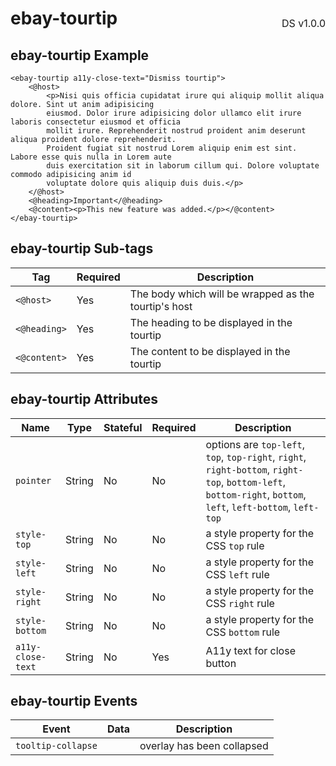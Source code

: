 <h1 style='display: flex; justify-content: space-between; align-items: center;'>
    <span>
        ebay-tourtip
    </span>
    <span style='font-weight: normal; font-size: medium; margin-bottom: -15px;'>
        DS v1.0.0
    </span>
</h1>

## ebay-tourtip Example

```marko
<ebay-tourtip a11y-close-text="Dismiss tourtip">
    <@host>
        <p>Nisi quis officia cupidatat irure qui aliquip mollit aliqua dolore. Sint ut anim adipisicing
        eiusmod. Dolor irure adipisicing dolor ullamco elit irure laboris consectetur eiusmod et officia
        mollit irure. Reprehenderit nostrud proident anim deserunt aliqua proident dolore reprehenderit.
        Proident fugiat sit nostrud Lorem aliquip enim est sint. Labore esse quis nulla in Lorem aute
        duis exercitation sit in laborum cillum qui. Dolore voluptate commodo adipisicing anim id
        voluptate dolore quis aliquip duis duis.</p>
    </@host>
    <@heading>Important</@heading>
    <@content><p>This new feature was added.</p></@content>
</ebay-tourtip>
```

## ebay-tourtip Sub-tags

Tag | Required | Description
--- | --- | ---
`<@host>` | Yes | The body which will be wrapped as the tourtip's host
`<@heading>` | Yes | The heading to be displayed in the tourtip
`<@content>` | Yes | The content to be displayed in the tourtip

## ebay-tourtip Attributes

Name | Type | Stateful | Required | Description
--- | --- | --- | --- | ---
`pointer` | String | No | No | options are `top-left`, `top`, `top-right`, `right`, `right-bottom`, `right-top`, `bottom-left`, `bottom-right`, `bottom`, `left`, `left-bottom`, `left-top`
`style-top` | String | No | No | a style property for the CSS `top` rule
`style-left` | String | No | No | a style property for the CSS `left` rule
`style-right` | String | No | No | a style property for the CSS `right` rule
`style-bottom` | String | No | No | a style property for the CSS `bottom` rule
`a11y-close-text` | String | No | Yes | A11y text for close button

## ebay-tourtip Events

Event | Data | Description
--- | --- | ---
`tooltip-collapse` | | overlay has been collapsed
